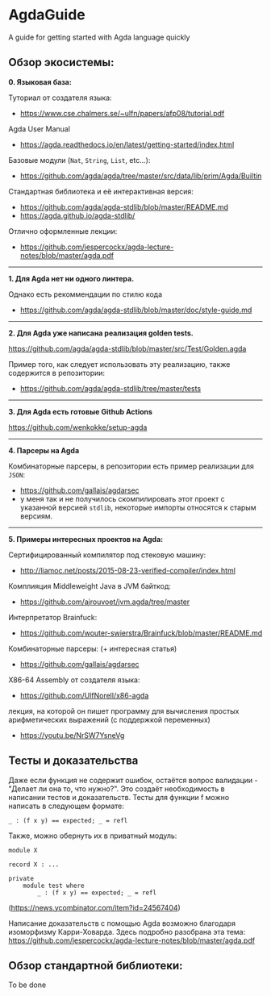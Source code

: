 # AgdaGuide
A guide for getting started with Agda language quickly

## Обзор экосистемы:
**0. Языковая база:**

Туториал от создателя языка:
- https://www.cse.chalmers.se/~ulfn/papers/afp08/tutorial.pdf

Agda User Manual
- https://agda.readthedocs.io/en/latest/getting-started/index.html

Базовые модули (`Nat`, `String`, `List`, etc...):
- https://github.com/agda/agda/tree/master/src/data/lib/prim/Agda/Builtin

Стандартная библиотека и её интерактивная версия:
- https://github.com/agda/agda-stdlib/blob/master/README.md
- https://agda.github.io/agda-stdlib/

Отлично оформленные лекции:
- https://github.com/jespercockx/agda-lecture-notes/blob/master/agda.pdf

---
**1. Для Agda нет ни одного линтера.**

Однако есть рекоммендации по стилю кода
- https://github.com/agda/agda-stdlib/blob/master/doc/style-guide.md

--- 
**2. Для Agda уже написана реализация golden tests.**

https://github.com/agda/agda-stdlib/blob/master/src/Test/Golden.agda

Пример того, как следует использовать эту реализацию, также содержится в репозитории:
- https://github.com/agda/agda-stdlib/tree/master/tests

---
**3. Для Agda есть готовые Github Actions**

https://github.com/wenkokke/setup-agda

---
**4. Парсеры на Agda**

Комбинаторные парсеры, в репозитории есть пример реализации для `JSON`:
- https://github.com/gallais/agdarsec
- у меня так и не получилось скомпилировать этот проект с указанной версией `stdlib`, некоторые импорты относятся к старым версиям.

---
**5. Примеры интересных проектов на Agda:**

Сертифицированный компилятор под стековую машину:
- http://liamoc.net/posts/2015-08-23-verified-compiler/index.html

Комплияция Middleweight Java в JVM байткод:
- https://github.com/ajrouvoet/jvm.agda/tree/master

Интерпретатор Brainfuck:
- https://github.com/wouter-swierstra/Brainfuck/blob/master/README.md

Комбинаторные парсеры: (+ интересная статья)
- https://github.com/gallais/agdarsec

X86-64 Assembly от создателя языка:
- https://github.com/UlfNorell/x86-agda


лекция, на которой он пишет программу для вычисления простых арифметических выражений (с поддержкой переменных)
- https://youtu.be/NrSW7YsneVg



## Тесты и доказательства
Даже если функция не содержит ошибок, остаётся вопрос валидации - "Делает ли она то, что нужно?". Это создаёт необходимость в написании тестов и доказательств.
Тесты для функции f можно написать в следующем формате:

`_ : (f x y) == expected; _ = refl`

Также, можно обернуть их в приватный модуль:

```
module X

record X : ...

private
	module test where
		_ : (f x y) == expected; _ = refl
```
(https://news.ycombinator.com/item?id=24567404)

Написание доказательств с помощью Agda возможно благодаря изоморфизму Карри-Ховарда.
Здесь подробно разобрана эта тема:
https://github.com/jespercockx/agda-lecture-notes/blob/master/agda.pdf

## Обзор стандартной библиотеки:
To be done
 
